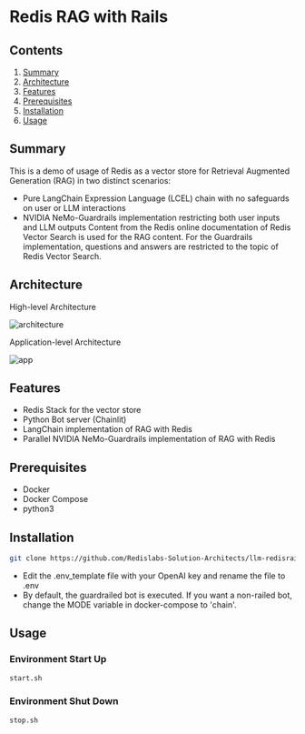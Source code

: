 # Redis RAG with Rails
## Contents
1.  [Summary](#summary)
2.  [Architecture](#architecture)
3.  [Features](#features)
4.  [Prerequisites](#prerequisites)
5.  [Installation](#installation)
6.  [Usage](#usage)

## Summary <a name="summary"></a>
This is a demo of usage of Redis as a vector store for Retrieval Augmented Generation (RAG) in two distinct scenarios:
- Pure LangChain Expression Language (LCEL) chain with no safeguards on user or LLM interactions
- NVIDIA NeMo-Guardrails implementation restricting both user inputs and LLM outputs
Content from the Redis online documentation of Redis Vector Search is used for the RAG content.  For the Guardrails implementation, questions and answers are restricted to the topic of Redis Vector Search.

## Architecture <a name="architecture"></a>
High-level Architecture

![architecture](https://docs.google.com/drawings/d/e/2PACX-1vTY5N2ZLu7fwy-DuFQ1T8Taf6r-jJOVOsKPlyC6I_dhxH5Y6A2lQsO3LaPYlsIPXmdl5kAfBQlBj3Z8/pub?w=976&h=354)  

Application-level Architecture

![app](https://docs.google.com/drawings/d/e/2PACX-1vQ7uH_ho38iDeOBd8YRY1ybsVqYV41CxTYs4um6t2ytdSk7kRzKiZn9R-jE8p_0ENc65QVFI4Ta82ui/pub?w=815&h=713)
 
## Features <a name="features"></a>
- Redis Stack for the vector store
- Python Bot server (Chainlit)
- LangChain implementation of RAG with Redis
- Parallel NVIDIA NeMo-Guardrails implementation of RAG with Redis

## Prerequisites <a name="prerequisites"></a>
- Docker
- Docker Compose
- python3

## Installation <a name="installation"></a>
```bash
git clone https://github.com/Redislabs-Solution-Architects/llm-redisrail.git && cd llm-redisrail
```
- Edit the .env_template file with your OpenAI key and rename the file to .env
- By default, the guardrailed bot is executed.  If you want a non-railed bot, change the MODE variable in docker-compose to 'chain'.

## Usage <a name="usage"></a>
### Environment Start Up
```bash
start.sh
```

### Environment Shut Down
```bash
stop.sh
```
